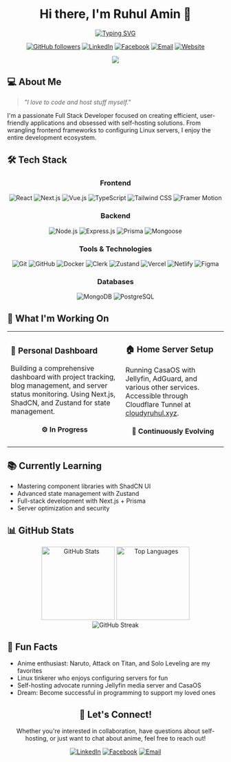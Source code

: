 <div align="center">
  
# Hi there, I'm Ruhul Amin 👋

<a href="https://git.io/typing-svg"><img src="https://readme-typing-svg.demolab.com?font=Fira+Code&weight=600&size=20&duration=3000&pause=1000&color=539BF5&center=true&vCenter=true&random=false&width=435&lines=Passionate+Full+Stack+Developer;Linux+Enthusiast;Self-Hosting+Advocate" alt="Typing SVG" /></a>

[![GitHub followers](https://img.shields.io/github/followers/CodeBuddy07?style=for-the-badge&logo=github&color=181717)](https://github.com/CodeBuddy07)
[![LinkedIn](https://img.shields.io/badge/LinkedIn-Connect-0A66C2?style=for-the-badge&logo=linkedin)](https://www.linkedin.com/in/ruhul-amin-b39a69249/)
[![Facebook](https://img.shields.io/badge/Facebook-Follow-1877F2?style=for-the-badge&logo=facebook)](https://www.facebook.com/RuhulAmin0101/)
[![Email](https://img.shields.io/badge/Email-Contact-EA4335?style=for-the-badge&logo=gmail)](mailto:rjruhul05@gmail.com)
[![Website](https://img.shields.io/badge/Website-Visit-4285F4?style=for-the-badge&logo=googlecloud)](https://cloudyruhul.xyz)

<img src="https://komarev.com/ghpvc/?username=CodeBuddy07&style=for-the-badge&color=539BF5">

</div>

## 💻 About Me

> *"I love to code and host stuff myself."*

I'm a passionate Full Stack Developer focused on creating efficient, user-friendly applications and obsessed with self-hosting solutions. From wrangling frontend frameworks to configuring Linux servers, I enjoy the entire development ecosystem.

## 🛠️ Tech Stack

<div align="center">

### Frontend
![React](https://img.shields.io/badge/React-61DAFB?style=for-the-badge&logo=react&logoColor=black)
![Next.js](https://img.shields.io/badge/Next.js-000000?style=for-the-badge&logo=next.js&logoColor=white)
![Vue.js](https://img.shields.io/badge/Vue.js-4FC08D?style=for-the-badge&logo=vue.js&logoColor=white)
![TypeScript](https://img.shields.io/badge/TypeScript-3178C6?style=for-the-badge&logo=typescript&logoColor=white)
![Tailwind CSS](https://img.shields.io/badge/Tailwind_CSS-06B6D4?style=for-the-badge&logo=tailwind-css&logoColor=white)
![Framer Motion](https://img.shields.io/badge/Framer_Motion-0055FF?style=for-the-badge&logo=framer&logoColor=white)

### Backend
![Node.js](https://img.shields.io/badge/Node.js-339933?style=for-the-badge&logo=node.js&logoColor=white)
![Express.js](https://img.shields.io/badge/Express.js-000000?style=for-the-badge&logo=express&logoColor=white)
![Prisma](https://img.shields.io/badge/Prisma-2D3748?style=for-the-badge&logo=prisma&logoColor=white)
![Mongoose](https://img.shields.io/badge/Mongoose-880000?style=for-the-badge&logo=mongodb&logoColor=white)

### Tools & Technologies
![Git](https://img.shields.io/badge/Git-F05032?style=for-the-badge&logo=git&logoColor=white)
![GitHub](https://img.shields.io/badge/GitHub-181717?style=for-the-badge&logo=github&logoColor=white)
![Docker](https://img.shields.io/badge/Docker-2496ED?style=for-the-badge&logo=docker&logoColor=white)
![Clerk](https://img.shields.io/badge/Clerk-6C47FF?style=for-the-badge&logo=clerk&logoColor=white)
![Zustand](https://img.shields.io/badge/Zustand-000000?style=for-the-badge&logo=react&logoColor=white)
![Vercel](https://img.shields.io/badge/Vercel-000000?style=for-the-badge&logo=vercel&logoColor=white)
![Netlify](https://img.shields.io/badge/Netlify-00C7B7?style=for-the-badge&logo=netlify&logoColor=white)
![Figma](https://img.shields.io/badge/Figma-F24E1E?style=for-the-badge&logo=figma&logoColor=white)

### Databases
![MongoDB](https://img.shields.io/badge/MongoDB-47A248?style=for-the-badge&logo=mongodb&logoColor=white)
![PostgreSQL](https://img.shields.io/badge/PostgreSQL-4169E1?style=for-the-badge&logo=postgresql&logoColor=white)

</div>

## 🚀 What I'm Working On

<table>
  <tr>
    <td>
      <h3>🧠 Personal Dashboard</h3>
      <p>Building a comprehensive dashboard with project tracking, blog management, and server status monitoring. Using Next.js, ShadCN, and Zustand for state management.</p>
      <div align="center"><h4>⚙️ In Progress</h4></div>
    </td>
    <td>
      <h3>🏠 Home Server Setup</h3>
      <p>Running CasaOS with Jellyfin, AdGuard, and various other services. Accessible through Cloudflare Tunnel at <a href="https://cloudyruhul.xyz">cloudyruhul.xyz</a>.</p>
      <div align="center"><h4>🔄 Continuously Evolving</h4></div>
    </td>
  </tr>
</table>

## 📚 Currently Learning

- Mastering component libraries with ShadCN UI
- Advanced state management with Zustand
- Full-stack development with Next.js + Prisma
- Server optimization and security

## 📊 GitHub Stats

<div align="center">
  <img src="https://github-readme-stats.vercel.app/api?username=CodeBuddy07&show_icons=true&theme=tokyonight&hide_border=true" alt="GitHub Stats" height="170" />
  <img src="https://github-readme-stats.vercel.app/api/top-langs/?username=CodeBuddy07&layout=compact&theme=tokyonight&hide_border=true" alt="Top Languages" height="170" />
</div>

<div align="center">
  <img src="https://github-readme-streak-stats.herokuapp.com/?user=CodeBuddy07&theme=tokyonight&hide_border=true&color=#ffd608" alt="GitHub Streak" />
</div>

## 🌟 Fun Facts

- Anime enthusiast: Naruto, Attack on Titan, and Solo Leveling are my favorites
- Linux tinkerer who enjoys configuring servers for fun
- Self-hosting advocate running Jellyfin media server and CasaOS
- Dream: Become successful in programming to support my loved ones

<div align="center">

## 🤝 Let's Connect!

Whether you're interested in collaboration, have questions about self-hosting, or just want to chat about anime, feel free to reach out!

[![LinkedIn](https://img.shields.io/badge/LinkedIn-Connect-0A66C2?style=for-the-badge&logo=linkedin)](https://www.linkedin.com/in/ruhul-amin-b39a69249/)
[![Facebook](https://img.shields.io/badge/Facebook-Follow-1877F2?style=for-the-badge&logo=facebook)](https://www.facebook.com/RuhulAmin0101/)
[![Email](https://img.shields.io/badge/Email-Contact-EA4335?style=for-the-badge&logo=gmail)](mailto:rjruhul05@gmail.com)

</div>
